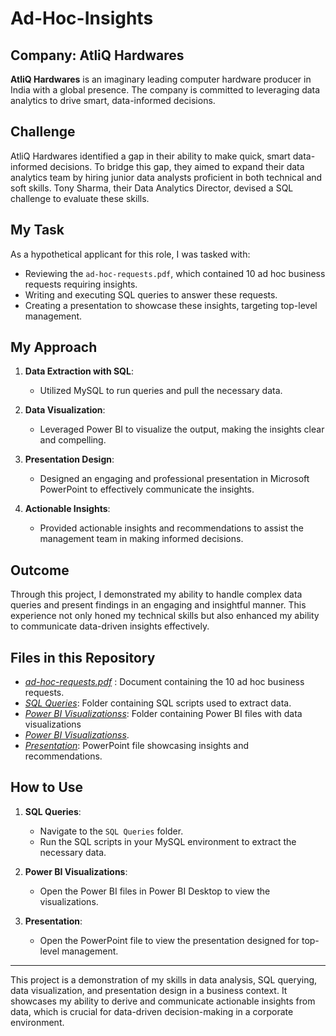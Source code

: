 # Ad-Hoc-Insights

## Company: AtliQ Hardwares

**AtliQ Hardwares** is an imaginary leading computer hardware producer in India with a global presence. The company is committed to leveraging data analytics to drive smart, data-informed decisions.

## Challenge

AtliQ Hardwares identified a gap in their ability to make quick, smart data-informed decisions. To bridge this gap, they aimed to expand their data analytics team by hiring junior data analysts proficient in both technical and soft skills. Tony Sharma, their Data Analytics Director, devised a SQL challenge to evaluate these skills.

## My Task

As a hypothetical applicant for this role, I was tasked with:

- Reviewing the `ad-hoc-requests.pdf`, which contained 10 ad hoc business requests requiring insights.
- Writing and executing SQL queries to answer these requests.
- Creating a presentation to showcase these insights, targeting top-level management.

## My Approach

1. **Data Extraction with SQL**:
   - Utilized MySQL to run queries and pull the necessary data.
   
2. **Data Visualization**:
   - Leveraged Power BI to visualize the output, making the insights clear and compelling.
   
3. **Presentation Design**:
   - Designed an engaging and professional presentation in Microsoft PowerPoint to effectively communicate the insights.
   
4. **Actionable Insights**:
   - Provided actionable insights and recommendations to assist the management team in making informed decisions.

## Outcome

Through this project, I demonstrated my ability to handle complex data queries and present findings in an engaging and insightful manner. This experience not only honed my technical skills but also enhanced my ability to communicate data-driven insights effectively.

## Files in this Repository

-  _[ad-hoc-requests.pdf](https://github.com/sreeragcr13/Ad-Hoc-Insights-/blob/main/ad-hoc-requests.pdf)_ : Document containing the 10 ad hoc business requests.
- _[SQL Queries](https://github.com/sreeragcr13/Ad-Hoc-Insights-/blob/main/SQL%20queries..txt)_: Folder containing SQL scripts used to extract data.
- _[Power BI Visualizationss](https://github.com/sreeragcr13/Ad-Hoc-Insights-/blob/main/Ad-hoc%20analysis%20Visualization..pbix)_: Folder containing Power BI files with data visualizations
- _[Power BI Visualizationss](https://app.powerbi.com/view?r=eyJrIjoiYWVkYzRkNDMtNzY5YS00MWM4LWFkNmMtZDBmM2VlMjBhYWJiIiwidCI6IjNkYWNmMGMzLWVmMjgtNDg4OC05NWE3LThiOTVmMWZhNWVlNSJ9)_.
-  _[Presentation](https://github.com/sreeragcr13/Ad-Hoc-Insights-/blob/main/Ad-hoc%20analysis%20presentation..pptx)_: PowerPoint file showcasing insights and recommendations.

## How to Use

1. **SQL Queries**:
   - Navigate to the `SQL Queries` folder.
   - Run the SQL scripts in your MySQL environment to extract the necessary data.
   
2. **Power BI Visualizations**:
   - Open the Power BI files in Power BI Desktop to view the visualizations.
   
3. **Presentation**:
   - Open the PowerPoint file to view the presentation designed for top-level management.


---

This project is a demonstration of my skills in data analysis, SQL querying, data visualization, and presentation design in a business context. It showcases my ability to derive and communicate actionable insights from data, which is crucial for data-driven decision-making in a corporate environment.
